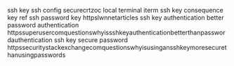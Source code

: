 ssh key ssh config securecrtzoc local terminal iterm ssh key consequence key ref ssh password key httpslwnnetarticles ssh key authentication better password authentication httpssuperusercomquestionswhyissshkeyauthenticationbetterthanpasswordauthentication ssh key secure password httpssecuritystackexchangecomquestionswhyisusingansshkeymoresecurethanusingpasswords